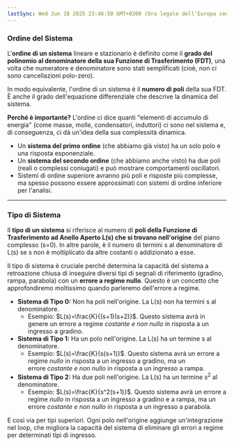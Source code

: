 ```yaml
---
lastSync: Wed Jun 18 2025 23:46:50 GMT+0200 (Ora legale dell’Europa centrale)
---
```

### Ordine del Sistema
L'**ordine di un sistema** lineare e stazionario è definito come il **grado del polinomio al denominatore della sua Funzione di Trasferimento (FDT)**, una volta che numeratore e denominatore sono stati semplificati (cioè, non ci sono cancellazioni polo-zero).

In modo equivalente, l'ordine di un sistema è il **numero di poli** della sua FDT. È anche il grado dell'equazione differenziale che descrive la dinamica del sistema.

**Perché è importante?** L'ordine ci dice quanti "elementi di accumulo di energia" (come masse, molle, condensatori, induttori) ci sono nel sistema e, di conseguenza, ci dà un'idea della sua complessità dinamica.

- Un **sistema del primo ordine** (che abbiamo già visto) ha un solo polo e una risposta esponenziale.
- Un **sistema del secondo ordine** (che abbiamo anche visto) ha due poli (reali o complessi coniugati) e può mostrare comportamenti oscillatori.
- Sistemi di ordine superiore avranno più poli e risposte più complesse, ma spesso possono essere approssimati con sistemi di ordine inferiore per l'analisi.

---
### Tipo di Sistema
Il **tipo di un sistema** si riferisce al numero di **poli della Funzione di Trasferimento ad Anello Aperto L(s) che si trovano nell'origine** del piano complesso (s=0). In altre parole, è il numero di termini s al denominatore di L(s) se s non è moltiplicato da altre costanti o addizionato a esse.

Il tipo di sistema è cruciale perché determina la capacità del sistema a retroazione chiusa di inseguire diversi tipi di segnali di riferimento (gradino, rampa, parabola) con un **errore a regime nullo**. Questo è un concetto che approfondiremo moltissimo quando parleremo dell'errore a regime.

- **Sistema di Tipo 0:** Non ha poli nell'origine. La L(s) non ha termini s al denominatore.
    - Esempio: $L(s)=\frac{K}{(s+1)(s+2)}$. Questo sistema avrà in genere un errore a regime _costante e non nullo_ in risposta a un ingresso a gradino.
- **Sistema di Tipo 1:** Ha un polo nell'origine. La L(s) ha un termine s al denominatore.
    - Esempio: $L(s)=\frac{K}{s(s+1)}$. Questo sistema avrà un errore a regime _nullo_ in risposta a un ingresso a gradino, ma un errore _costante e non nullo_ in risposta a un ingresso a rampa.
- **Sistema di Tipo 2:** Ha due poli nell'origine. La L(s) ha un termine $s^2$ al denominatore.
    - Esempio: $L(s)=\frac{K}{s^2(s+1)}$. Questo sistema avrà un errore a regime _nullo_ in risposta a un ingresso a gradino e a rampa, ma un errore _costante e non nullo_ in risposta a un ingresso a parabola.

E così via per tipi superiori. Ogni polo nell'origine aggiunge un'integrazione nel loop, che migliora la capacità del sistema di eliminare gli errori a regime per determinati tipi di ingresso.